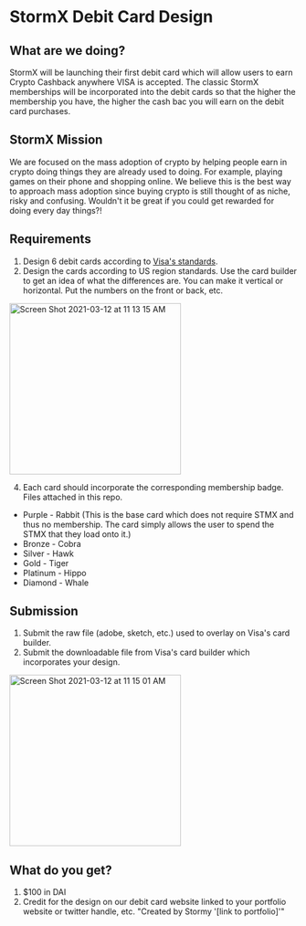 # StormX Debit Card Design

## What are we doing?
StormX will be launching their first debit card which will allow users to earn Crypto Cashback anywhere VISA is accepted. The classic StormX memberships will be incorporated into the debit cards so that the higher the membership you have, the higher the cash bac you will earn on the debit card purchases.

## StormX Mission
We are focused on the mass adoption of crypto by helping people earn in crypto doing things they are already used to doing. For example, playing games on their phone and shopping online. We believe this is the best way to approach mass adoption since buying crypto is still thought of as niche, risky and confusing. Wouldn't it be great if you could get rewarded for doing every day things?!

## Requirements
1. Design 6 debit cards according to [Visa's standards](https://partner.visa.com/site/explore/card-designer.html).
2. Design the cards according to US region standards. Use the card builder to get an idea of what the differences are. You can make it vertical or horizontal. Put the numbers on the front or back, etc.
<img width="300" alt="Screen Shot 2021-03-12 at 11 13 15 AM" src="https://user-images.githubusercontent.com/5232184/110987489-fdcb8680-8323-11eb-8118-faf3e2e969c0.png">

4. Each card should incorporate the corresponding membership badge. Files attached in this repo.
  * Purple - Rabbit (This is the base card which does not require STMX and thus no membership. The card simply allows the user to spend the STMX that they load onto it.)
  * Bronze - Cobra
  * Silver - Hawk
  * Gold - Tiger
  * Platinum - Hippo
  * Diamond - Whale

## Submission
1. Submit the raw file (adobe, sketch, etc.) used to overlay on Visa's card builder.
2. Submit the downloadable file from Visa's card builder which incorporates your design.
<img width="300" alt="Screen Shot 2021-03-12 at 11 15 01 AM" src="https://user-images.githubusercontent.com/5232184/110987637-3a977d80-8324-11eb-87ba-0b512a81bc6c.png">


## What do you get?
1. $100 in DAI
2. Credit for the design on our debit card website linked to your portfolio website or twitter handle, etc. "Created by Stormy '[link to portfolio]'"
